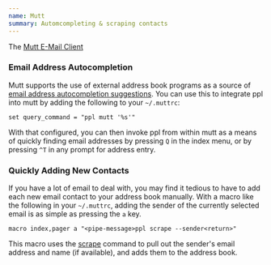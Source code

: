 ```yaml
---
name: Mutt
summary: Automcompleting & scraping contacts
---
```


The [Mutt E-Mail Client](http://www.mutt.org/)

### Email Address Autocompletion

Mutt supports the use of external address book programs as a source of [email
address autocompletion
suggestions](http://www.mutt.org/doc/manual/manual-4.html#ss4.5).  You can use
this to integrate ppl into mutt by adding the following to your `~/.muttrc`:

    set query_command = "ppl mutt '%s'"

With that configured, you can then invoke ppl from within mutt as a means of
quickly finding email addresses by pressing `Q` in the index menu, or by
pressing `^T` in any prompt for address entry.

### Quickly Adding New Contacts

If you have a lot of email to deal with, you may find it tedious to have to add
each new email contact to your address book manually. With a macro like the
following in your `~/.muttrc`, adding the sender of the currently selected email
is as simple as pressing the `a` key.

    macro index,pager a "<pipe-message>ppl scrape --sender<return>"

This macro uses the [scrape](/commands/scrape) command to pull out
the sender's email address and name (if available), and adds them to the address
book.

